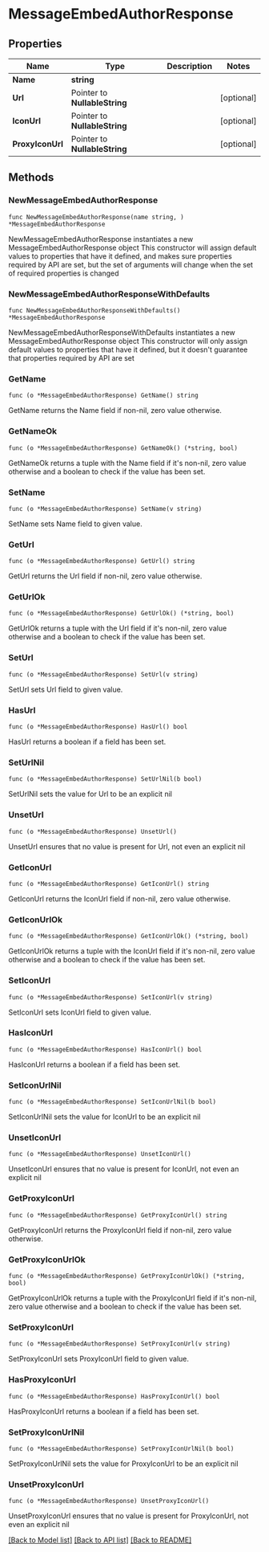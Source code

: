 # MessageEmbedAuthorResponse

## Properties

Name | Type | Description | Notes
------------ | ------------- | ------------- | -------------
**Name** | **string** |  | 
**Url** | Pointer to **NullableString** |  | [optional] 
**IconUrl** | Pointer to **NullableString** |  | [optional] 
**ProxyIconUrl** | Pointer to **NullableString** |  | [optional] 

## Methods

### NewMessageEmbedAuthorResponse

`func NewMessageEmbedAuthorResponse(name string, ) *MessageEmbedAuthorResponse`

NewMessageEmbedAuthorResponse instantiates a new MessageEmbedAuthorResponse object
This constructor will assign default values to properties that have it defined,
and makes sure properties required by API are set, but the set of arguments
will change when the set of required properties is changed

### NewMessageEmbedAuthorResponseWithDefaults

`func NewMessageEmbedAuthorResponseWithDefaults() *MessageEmbedAuthorResponse`

NewMessageEmbedAuthorResponseWithDefaults instantiates a new MessageEmbedAuthorResponse object
This constructor will only assign default values to properties that have it defined,
but it doesn't guarantee that properties required by API are set

### GetName

`func (o *MessageEmbedAuthorResponse) GetName() string`

GetName returns the Name field if non-nil, zero value otherwise.

### GetNameOk

`func (o *MessageEmbedAuthorResponse) GetNameOk() (*string, bool)`

GetNameOk returns a tuple with the Name field if it's non-nil, zero value otherwise
and a boolean to check if the value has been set.

### SetName

`func (o *MessageEmbedAuthorResponse) SetName(v string)`

SetName sets Name field to given value.


### GetUrl

`func (o *MessageEmbedAuthorResponse) GetUrl() string`

GetUrl returns the Url field if non-nil, zero value otherwise.

### GetUrlOk

`func (o *MessageEmbedAuthorResponse) GetUrlOk() (*string, bool)`

GetUrlOk returns a tuple with the Url field if it's non-nil, zero value otherwise
and a boolean to check if the value has been set.

### SetUrl

`func (o *MessageEmbedAuthorResponse) SetUrl(v string)`

SetUrl sets Url field to given value.

### HasUrl

`func (o *MessageEmbedAuthorResponse) HasUrl() bool`

HasUrl returns a boolean if a field has been set.

### SetUrlNil

`func (o *MessageEmbedAuthorResponse) SetUrlNil(b bool)`

 SetUrlNil sets the value for Url to be an explicit nil

### UnsetUrl
`func (o *MessageEmbedAuthorResponse) UnsetUrl()`

UnsetUrl ensures that no value is present for Url, not even an explicit nil
### GetIconUrl

`func (o *MessageEmbedAuthorResponse) GetIconUrl() string`

GetIconUrl returns the IconUrl field if non-nil, zero value otherwise.

### GetIconUrlOk

`func (o *MessageEmbedAuthorResponse) GetIconUrlOk() (*string, bool)`

GetIconUrlOk returns a tuple with the IconUrl field if it's non-nil, zero value otherwise
and a boolean to check if the value has been set.

### SetIconUrl

`func (o *MessageEmbedAuthorResponse) SetIconUrl(v string)`

SetIconUrl sets IconUrl field to given value.

### HasIconUrl

`func (o *MessageEmbedAuthorResponse) HasIconUrl() bool`

HasIconUrl returns a boolean if a field has been set.

### SetIconUrlNil

`func (o *MessageEmbedAuthorResponse) SetIconUrlNil(b bool)`

 SetIconUrlNil sets the value for IconUrl to be an explicit nil

### UnsetIconUrl
`func (o *MessageEmbedAuthorResponse) UnsetIconUrl()`

UnsetIconUrl ensures that no value is present for IconUrl, not even an explicit nil
### GetProxyIconUrl

`func (o *MessageEmbedAuthorResponse) GetProxyIconUrl() string`

GetProxyIconUrl returns the ProxyIconUrl field if non-nil, zero value otherwise.

### GetProxyIconUrlOk

`func (o *MessageEmbedAuthorResponse) GetProxyIconUrlOk() (*string, bool)`

GetProxyIconUrlOk returns a tuple with the ProxyIconUrl field if it's non-nil, zero value otherwise
and a boolean to check if the value has been set.

### SetProxyIconUrl

`func (o *MessageEmbedAuthorResponse) SetProxyIconUrl(v string)`

SetProxyIconUrl sets ProxyIconUrl field to given value.

### HasProxyIconUrl

`func (o *MessageEmbedAuthorResponse) HasProxyIconUrl() bool`

HasProxyIconUrl returns a boolean if a field has been set.

### SetProxyIconUrlNil

`func (o *MessageEmbedAuthorResponse) SetProxyIconUrlNil(b bool)`

 SetProxyIconUrlNil sets the value for ProxyIconUrl to be an explicit nil

### UnsetProxyIconUrl
`func (o *MessageEmbedAuthorResponse) UnsetProxyIconUrl()`

UnsetProxyIconUrl ensures that no value is present for ProxyIconUrl, not even an explicit nil

[[Back to Model list]](../README.md#documentation-for-models) [[Back to API list]](../README.md#documentation-for-api-endpoints) [[Back to README]](../README.md)


